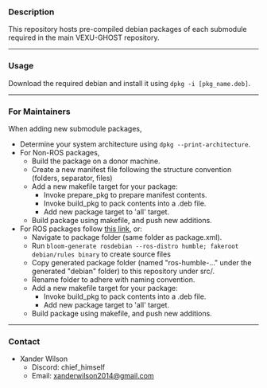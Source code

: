 
### Description
This repository hosts pre-compiled debian packages of each submodule required in the main VEXU-GHOST repository.

---
### Usage
Download the required debian and install it using `dpkg -i [pkg_name.deb]`.

---
### For Maintainers
When adding new submodule packages,
- Determine your system architecture using `dpkg --print-architecture`.
- For Non-ROS packages,
  - Build the package on a donor machine.
  - Create a new manifest file following the structure convention (folders, separator, files)
  - Add a new makefile target for your package:
    - Invoke prepare_pkg to prepare manifest contents.
    - Invoke build_pkg to pack contents into a .deb file.
    - Add new package target to 'all' target.
  - Build package using makefile, and push new additions.
- For ROS packages follow [this link](https://gist.github.com/awesomebytes/196eab972a94dd8fcdd69adfe3bd1152), or:
  - Navigate to package folder (same folder as package.xml).
  - Run `bloom-generate rosdebian --ros-distro humble; fakeroot debian/rules binary` to create source files
  - Copy generated package folder (named "ros-humble-..." under the generated "debian" folder) to this repository under src/.
  - Rename folder to adhere with naming convention. 
  - Add a new makefile target for your package:
    - Invoke build_pkg to pack contents into a .deb file.
    - Add new package target to 'all' target.
  - Build package using makefile, and push new additions.

---
### Contact
- Xander Wilson
  - Discord: chief_himself
  - Email: xanderwilson2014@gmail.com
